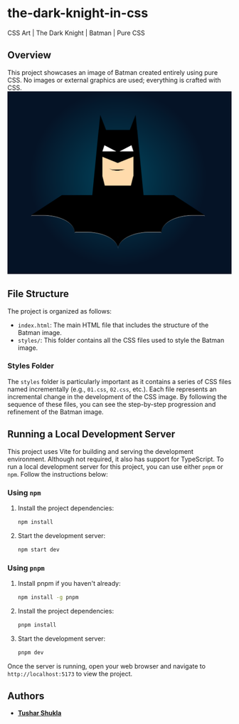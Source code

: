 # the-dark-knight-in-css
CSS Art | The Dark Knight | Batman | Pure CSS


## Overview
This project showcases an image of Batman created entirely using pure CSS. No images or external graphics are used; everything is crafted with CSS.
![Batman CSS Art](batman-css.png "The Dark Knight - CSS Art")

## File Structure
The project is organized as follows:

- `index.html`: The main HTML file that includes the structure of the Batman image.
- `styles/`: This folder contains all the CSS files used to style the Batman image.

### Styles Folder
The `styles` folder is particularly important as it contains a series of CSS files named incrementally (e.g., `01.css`, `02.css`, etc.). Each file represents an incremental change in the development of the CSS image. By following the sequence of these files, you can see the step-by-step progression and refinement of the Batman image.

## Running a Local Development Server

This project uses Vite for building and serving the development environment. Although not required, it also has support for TypeScript.
To run a local development server for this project, you can use either `pnpm` or `npm`. Follow the instructions below:

### Using `npm`

1. Install the project dependencies:
    ```sh
    npm install
    ```

2. Start the development server:
    ```sh
    npm start dev
    ```

### Using `pnpm`

1. Install pnpm if you haven't already:
    ```sh
    npm install -g pnpm
    ```

2. Install the project dependencies:
    ```sh
    pnpm install
    ```

3. Start the development server:
    ```sh
    pnpm dev
    ```

Once the server is running, open your web browser and navigate to `http://localhost:5173` to view the project.

## Authors
* [**Tushar Shukla**](https://github.com/tusharshuklaa)
